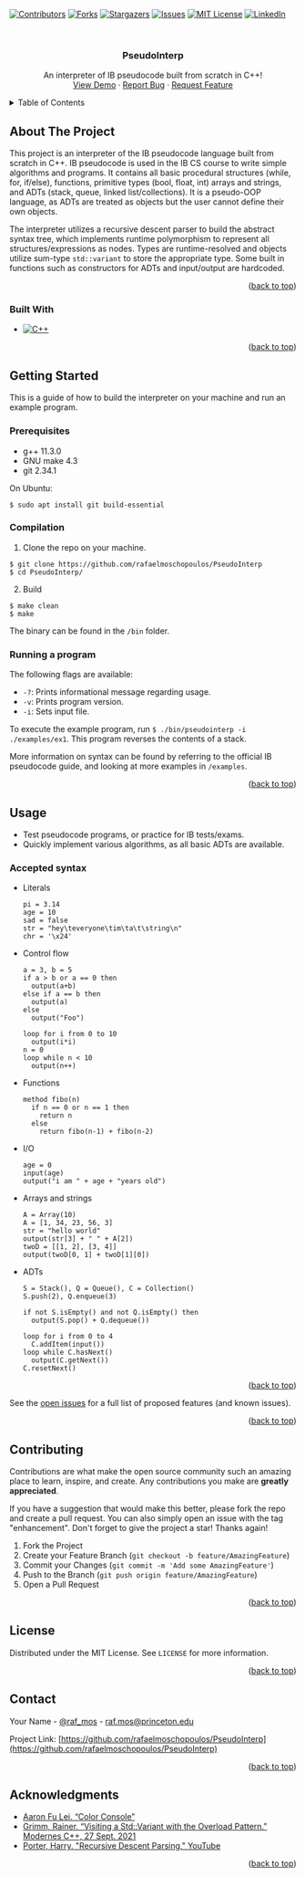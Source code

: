 <!-- Improved compatibility of back to top link: See: https://github.com/othneildrew/Best-README-Template/pull/73 -->
<a name="readme-top"></a>
<!--
*** Thanks for checking out the Best-README-Template. If you have a suggestion
*** that would make this better, please fork the repo and create a pull request
*** or simply open an issue with the tag "enhancement".
*** Don't forget to give the project a star!
*** Thanks again! Now go create something AMAZING! :D
-->



<!-- PROJECT SHIELDS -->
<!--
*** I'm using markdown "reference style" links for readability.
*** Reference links are enclosed in brackets [ ] instead of parentheses ( ).
*** See the bottom of this document for the declaration of the reference variables
*** for contributors-url, forks-url, etc. This is an optional, concise syntax you may use.
*** https://www.markdownguide.org/basic-syntax/#reference-style-links
-->
[![Contributors][contributors-shield]][contributors-url]
[![Forks][forks-shield]][forks-url]
[![Stargazers][stars-shield]][stars-url]
[![Issues][issues-shield]][issues-url]
[![MIT License][license-shield]][license-url] 
[![LinkedIn][linkedin-shield]][linkedin-url]



<!-- PROJECT LOGO -->
<br />
<div align="center">
<h3 align="center">PseudoInterp</h3>

  <p align="center">
    An interpreter of IB pseudocode built from scratch in C++!
    <br />
    <a href="https://github.com/rafaelmoschopoulos/PseudoInterp">View Demo</a>
    ·
    <a href="https://github.com/rafaelmoschopoulos/PseudoInterp/issues">Report Bug</a>
    ·
    <a href="https://github.com/rafaelmoschopoulos/PseudoInterp/issues">Request Feature</a>
  </p>
</div>



<!-- TABLE OF CONTENTS -->
<details>
  <summary>Table of Contents</summary>
  <ol>
    <li>
      <a href="#about-the-project">About The Project</a>
      <ul>
        <li><a href="#built-with">Built With</a></li>
      </ul>
    </li>
    <li>
      <a href="#getting-started">Getting Started</a>
      <ul>
        <li><a href="#prerequisites">Prerequisites</a></li>
        <li><a href="#installation">Installation</a></li>
      </ul>
    </li>
    <li><a href="#usage">Usage</a></li>
    <li><a href="#contributing">Contributing</a></li>
    <li><a href="#license">License</a></li>
    <li><a href="#contact">Contact</a></li>
    <li><a href="#acknowledgments">Acknowledgments</a></li>
  </ol>
</details>



<!-- ABOUT THE PROJECT -->
## About The Project

<!-- [![Product Name Screen Shot][product-screenshot]](https://example.com) -->

This project is an interpreter of the IB pseudocode language built from scratch in C++. IB pseudocode is used in the IB CS course to write simple algorithms and programs. It contains all basic procedural structures (while, for, if/else), functions, primitive types (bool, float, int) arrays and strings, and ADTs (stack, queue, linked list/collections). It is a pseudo-OOP language, as ADTs are treated as objects but the user cannot define their own objects.

The interpreter utilizes a recursive descent parser to build the abstract syntax tree, which implements runtime polymorphism to represent all structures/expressions as nodes. Types are runtime-resolved and objects utilize sum-type `std::variant` to store the appropriate type. Some built in functions such as constructors for ADTs and input/output are hardcoded.

<p align="right">(<a href="#readme-top">back to top</a>)</p>

### Built With
* [![C++][Cpp-badge]][Cpp-url]

<p align="right">(<a href="#readme-top">back to top</a>)</p>


<!-- GETTING STARTED -->
## Getting Started

This is a guide of how to build the interpreter on your machine and run an example program.

### Prerequisites
* g++ 11.3.0
* GNU make 4.3
* git 2.34.1

On Ubuntu:
  ```
  $ sudo apt install git build-essential
  ```

### Compilation

1. Clone the repo on your machine.
  ```
  $ git clone https://github.com/rafaelmoschopoulos/PseudoInterp
  $ cd PseudoInterp/
  ```
2. Build
  ```
  $ make clean
  $ make
  ```
  The binary can be found in the `/bin` folder.

### Running a program

The following flags are available:
* `-?`: Prints informational message regarding usage.
* `-v`: Prints program version.
* `-i`: Sets input file.

To execute the example program, run `$ ./bin/pseudointerp -i ./examples/ex1`.
This program reverses the contents of a stack.

More information on syntax can be found by referring to the official IB pseudocode guide, and looking at more examples in `/examples`.


<p align="right">(<a href="#readme-top">back to top</a>)</p>

<!-- USAGE EXAMPLES -->
## Usage

* Test pseudocode programs, or practice for IB tests/exams.
* Quickly implement various algorithms, as all basic ADTs are available.

### Accepted syntax
* Literals
  ```
  pi = 3.14
  age = 10
  sad = false
  str = "hey\teveryone\tim\ta\t\string\n"
  chr = '\x24'
  ```
* Control flow
  ```
  a = 3, b = 5
  if a > b or a == 0 then
    output(a+b)
  else if a == b then
    output(a)
  else
    output("Foo")
  ```
  ```
  loop for i from 0 to 10
    output(i*i)
  n = 0
  loop while n < 10
    output(n++)
  ```
* Functions
  ```
  method fibo(n)
    if n == 0 or n == 1 then
      return n
    else
      return fibo(n-1) + fibo(n-2)
  ```
* I/O
  ```
  age = 0
  input(age)
  output("i am " + age + "years old")
  ```
* Arrays and strings
  ```
  A = Array(10)
  A = [1, 34, 23, 56, 3]
  str = "hello world"
  output(str[3] + " " + A[2])
  twoD = [[1, 2], [3, 4]]
  output(twoD[0, 1] + twoD[1][0])
  ```
* ADTs
  ```
  S = Stack(), Q = Queue(), C = Collection()
  S.push(2), Q.enqueue(3)

  if not S.isEmpty() and not Q.isEmpty() then
    output(S.pop() + Q.dequeue())

  loop for i from 0 to 4
    C.addItem(input())
  loop while C.hasNext()
    output(C.getNext())
  C.resetNext()
  ```
  

  
<!--_For more examples, please refer to the [Documentation](https://example.com)_-->

<p align="right">(<a href="#readme-top">back to top</a>)</p>


See the [open issues](https://github.com/rafaelmoschopoulos/PseudoInterp/issues) for a full list of proposed features (and known issues).

<p align="right">(<a href="#readme-top">back to top</a>)</p>



<!-- CONTRIBUTING -->
## Contributing

Contributions are what make the open source community such an amazing place to learn, inspire, and create. Any contributions you make are **greatly appreciated**.

If you have a suggestion that would make this better, please fork the repo and create a pull request. You can also simply open an issue with the tag "enhancement".
Don't forget to give the project a star! Thanks again!

1. Fork the Project
2. Create your Feature Branch (`git checkout -b feature/AmazingFeature`)
3. Commit your Changes (`git commit -m 'Add some AmazingFeature'`)
4. Push to the Branch (`git push origin feature/AmazingFeature`)
5. Open a Pull Request

<p align="right">(<a href="#readme-top">back to top</a>)</p>



<!-- LICENSE -->
## License

Distributed under the MIT License. See `LICENSE` for more information.

<p align="right">(<a href="#readme-top">back to top</a>)</p>



<!-- CONTACT -->
## Contact

Your Name - [@raf_mos](https://twitter.com/raf_mos) - raf.mos@princeton.edu

Project Link: [https://github.com/rafaelmoschopoulos/PseudoInterp](https://github.com/rafaelmoschopoulos/PseudoInterp)

<p align="right">(<a href="#readme-top">back to top</a>)</p>



<!-- ACKNOWLEDGMENTS -->
## Acknowledgments

* [Aaron Fu Lei. “Color Console”](https://github.com/aafulei/color-console)
* [Grimm, Rainer. “Visiting a Std::Variant with the Overload Pattern.” Modernes C++, 27 Sept. 2021](https://www.modernescpp.com/index.php/visiting-a-std-variant-with-the-overload-pattern)
* [Porter, Harry. "Recursive Descent Parsing," YouTube](https://www.youtube.com/watch?v=SToUyjAsaFk)

<p align="right">(<a href="#readme-top">back to top</a>)</p>



<!-- MARKDOWN LINKS & IMAGES -->
<!-- https://www.markdownguide.org/basic-syntax/#reference-style-links -->
[contributors-shield]: https://img.shields.io/github/contributors/rafaelmoschopoulos/PseudoInterp.svg?style=for-the-badge
[contributors-url]: https://github.com/rafaelmoschopoulos/PseudoInterp/graphs/contributors
[forks-shield]: https://img.shields.io/github/forks/rafaelmoschopoulos/PseudoInterp.svg?style=for-the-badge
[forks-url]: https://github.com/rafaelmoschopoulos/PseudoInterp/network/members
[stars-shield]: https://img.shields.io/github/stars/rafaelmoschopoulos/PseudoInterp.svg?style=for-the-badge
[stars-url]: https://github.com/rafaelmoschopoulos/PseudoInterp/stargazers
[issues-shield]: https://img.shields.io/github/issues/rafaelmoschopoulos/PseudoInterp.svg?style=for-the-badge
[issues-url]: https://github.com/rafaelmoschopoulos/PseudoInterp/issues
[license-shield]: https://img.shields.io/github/license/rafaelmoschopoulos/PseudoInterp.svg?style=for-the-badge
[license-url]: https://github.com/rafaelmoschopoulos/PseudoInterp/blob/master/LICENSE.md
[linkedin-shield]: https://img.shields.io/badge/-LinkedIn-black.svg?style=for-the-badge&logo=linkedin&colorB=555
[linkedin-url]: https://www.linkedin.com/in/rafael-moschopoulos-50161b281/
[product-screenshot]: images/screenshot.png

[Cpp-badge]: https://img.shields.io/badge/C++-blue?style=for-the-badge&logo=cplusplus&logoColor=ffffff
[Cpp-url]: https://isocpp.org/




